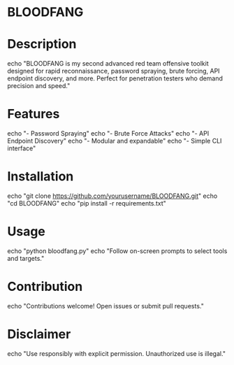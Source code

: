 
# BLOODFANG

# Description
echo "BLOODFANG is my second advanced red team offensive toolkit designed for rapid reconnaissance, password spraying, brute forcing, API endpoint discovery, and more. Perfect for penetration testers who demand precision and speed."

# Features
echo "- Password Spraying"
echo "- Brute Force Attacks"
echo "- API Endpoint Discovery"
echo "- Modular and expandable"
echo "- Simple CLI interface"

# Installation
echo "git clone https://github.com/yourusername/BLOODFANG.git"
echo "cd BLOODFANG"
echo "pip install -r requirements.txt"

# Usage
echo "python bloodfang.py"
echo "Follow on-screen prompts to select tools and targets."

# Contribution
echo "Contributions welcome! Open issues or submit pull requests."

# Disclaimer
echo "Use responsibly with explicit permission. Unauthorized use is illegal."
